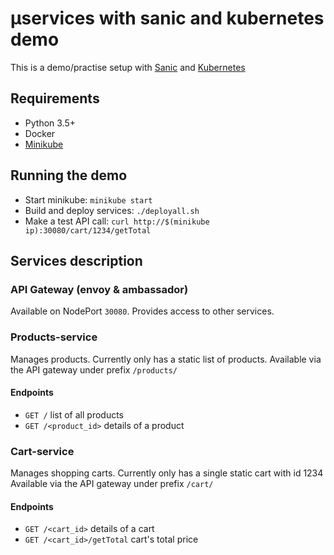# µservices with sanic and kubernetes demo
This is a demo/practise setup with [Sanic](https://github.com/channelcat/sanic) and [Kubernetes](https://kubernetes.io/)

## Requirements
* Python 3.5+
* Docker
* [Minikube](https://kubernetes.io/docs/getting-started-guides/minikube/)

## Running the demo
* Start minikube: `minikube start`
* Build and deploy services: `./deployall.sh`
* Make a test API call: `curl http://$(minikube ip):30080/cart/1234/getTotal`

## Services description
### API Gateway (envoy & ambassador)
Available on NodePort `30080`. Provides access to other services.

### Products-service
Manages products. Currently only has a static list of products.
Available via the API gateway under prefix `/products/`
#### Endpoints
* `GET /` list of all products
* `GET /<product_id>` details of a product

### Cart-service
Manages shopping carts. Currently only has a single static cart with id 1234
Available via the API gateway under prefix `/cart/`
#### Endpoints
* `GET /<cart_id>` details of a cart
* `GET /<cart_id>/getTotal` cart's total price